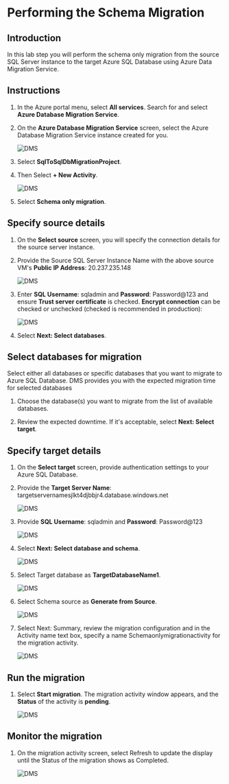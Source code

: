 # Performing the Schema Migration

## Introduction

In this lab step you will perform the schema only migration from the source SQL Server instance to the target Azure SQL Database using Azure Data Migration Service.

## Instructions

1. In the Azure portal menu, select **All services**. Search for and select **Azure Database Migration Service**.

2. On the **Azure Database Migration Service** screen, select the Azure Database Migration Service instance created for you.

    ![DMS](assets/01.png)

3. Select **SqlToSqlDbMigrationProject**.

4. Then Select **+ New Activity**.

    ![DMS](assets/01.png)
    
5. Select **Schema only migration**.

## Specify source details

1. On the **Select source** screen, you will specify the connection details for the source server instance.

2. Provide the Source SQL Server Instance Name with the above source VM's **Public IP Address**: 20.237.235.148

    ![DMS](assets/01.png)

3. Enter **SQL Username**: sqladmin and **Password**: Password@123 and ensure **Trust server certificate** is checked. **Encrypt connection** can be checked or unchecked (checked is recommended in production):

    ![DMS](assets/01.png)
    
4. Select **Next: Select databases**.

## Select databases for migration

Select either all databases or specific databases that you want to migrate to Azure SQL Database. DMS provides you with the expected migration time for selected databases

1. Choose the database(s) you want to migrate from the list of available databases.

2. Review the expected downtime. If it's acceptable, select **Next: Select target**.

## Specify target details

1. On the **Select target** screen, provide authentication settings to your Azure SQL Database.

2. Provide the **Target Server Name**: targetservernamesjlkt4djbbjr4.database.windows.net

    ![DMS](assets/01.png)
    
3. Provide **SQL Username**: sqladmin and **Password**: Password@123 

    ![DMS](assets/01.png)
    
4. Select **Next: Select database and schema**.

    ![DMS](assets/01.png)
    
5. Select Target database as **TargetDatabaseName1**.

    ![DMS](assets/01.png)

6. Select Schema source as **Generate from Source**.

    ![DMS](assets/01.png)

7. Select Next: Summary, review the migration configuration and in the Activity name text box, specify a name Schemaonlymigrationactivity for the migration activity. 

    ![DMS](assets/01.png)
    
## Run the migration

1. Select **Start migration**. The migration activity window appears, and the **Status** of the activity is **pending**.

    ![DMS](assets/01.png)

## Monitor the migration

1. On the migration activity screen, select Refresh to update the display until the Status of the migration shows as Completed.

    ![DMS](assets/01.png)

